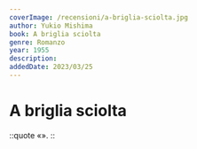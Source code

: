 ```yaml
---
coverImage: /recensioni/a-briglia-sciolta.jpg
author: Yukio Mishima
book: A briglia sciolta
genre: Romanzo
year: 1955
description: 
addedDate: 2023/03/25
---
```


# A briglia sciolta

::quote
«».
::
